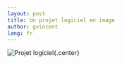 ```yaml
---
layout: post
title: Un projet logiciel en image
author: gvincent
lang: fr
---
```

![Projet logiciel](https://lh3.googleusercontent.com/-iWtzyF0Rilg/Trw4PDlWhWI/AAAAAAAABdE/mlaSQSL3txY/s640/software_treeswing.gif){.center}